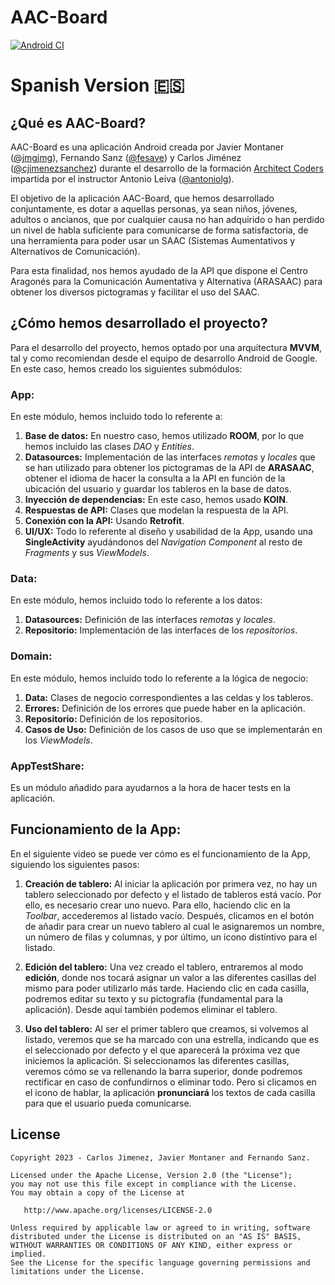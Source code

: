 # AAC-Board
[![Android CI](https://github.com/fesave/AAC-Board/actions/workflows/android_ci.yml/badge.svg)](https://github.com/fesave/AAC-Board/actions/workflows/android_ci.yml)


# Spanish Version :es:

## ¿Qué es AAC-Board?

AAC-Board es una aplicación Android creada por Javier Montaner ([@jmgjmg](https://github.com/jmgjmg)), Fernando Sanz ([@fesave](https://github.com/fesave)) y Carlos Jiménez ([@cjimenezsanchez](https://github.com/cjimenezsanchez)) durante el desarrollo de la formación [Architect Coders](https://architectcoders.com) impartida por el instructor Antonio Leiva ([@antoniolg](https://github.com/antoniolg)).

El objetivo de la aplicación AAC-Board, que hemos desarrollado conjuntamente, es dotar a aquellas personas, ya sean niños, jóvenes, adultos o ancianos, que por cualquier causa no han adquirido o han perdido un nivel de habla suficiente para comunicarse de forma satisfactoria, de una herramienta para poder usar un SAAC (Sistemas Aumentativos y Alternativos de Comunicación).

Para esta finalidad, nos hemos ayudado de la API que dispone el Centro Aragonés para la Comunicación Aumentativa y Alternativa (ARASAAC) para obtener los diversos pictogramas y facilitar el uso del SAAC.

## ¿Cómo hemos desarrollado el proyecto?

Para el desarrollo del proyecto, hemos optado por una arquitectura **MVVM**, tal y como recomiendan desde el equipo de desarrollo Android de Google. En este caso, hemos creado los siguientes submódulos:

### App:

En este módulo, hemos incluido todo lo referente a:

1. **Base de datos:** En nuestro caso, hemos utilizado **ROOM**, por lo que hemos incluido las clases *DAO* y *Entities*.
2. **Datasources:** Implementación de las interfaces *remotas* y *locales* que se han utilizado para obtener los pictogramas de la API de **ARASAAC**, obtener el idioma de hacer la consulta a la API en función de la ubicación del usuario y guardar los tableros en la base de datos.
3. **Inyección de dependencias:** En este caso, hemos usado **KOIN**.
4. **Respuestas de API:** Clases que modelan la respuesta de la API.
5. **Conexión con la API:** Usando **Retrofit**.
6. **UI/UX:** Todo lo referente al diseño y usabilidad de la App, usando una **SingleActivity** ayudándonos del *Navigation Component* al resto de *Fragments* y sus *ViewModels*.

### Data:

En este módulo, hemos incluido todo lo referente a los datos:

1. **Datasources:** Definición de las interfaces *remotas* y *locales*.
2. **Repositorio:** Implementación de las interfaces de los *repositorios*.

### Domain:

En este módulo, hemos incluido todo lo referente a la lógica de negocio:

1. **Data:** Clases de negocio correspondientes a las celdas y los tableros.
2. **Errores:** Definición de los errores que puede haber en la aplicación.
3. **Repositorio:** Definición de los repositorios.
4. **Casos de Uso:** Definición de los casos de uso que se implementarán en los *ViewModels*.

### AppTestShare:

Es un módulo añadido para ayudarnos a la hora de hacer tests en la aplicación.

## Funcionamiento de la App:

En el siguiente video se puede ver cómo es el funcionamiento de la App, siguiendo los siguientes pasos:

1. **Creación de tablero:** Al iniciar la aplicación por primera vez, no hay un tablero seleccionado por defecto y el listado de tableros está vacío. Por ello, es necesario crear uno nuevo. Para ello, haciendo clic en la *Toolbar*, accederemos al listado vacío. Después, clicamos en el botón de añadir para crear un nuevo tablero al cual le asignaremos un nombre, un número de filas y columnas, y por último, un icono distintivo para el listado.

2. **Edición del tablero:** Una vez creado el tablero, entraremos al modo **edición**, donde nos tocará asignar un valor a las diferentes casillas del mismo para poder utilizarlo más tarde. Haciendo clic en cada casilla, podremos editar su texto y su pictografía (fundamental para la aplicación). Desde aquí también podemos eliminar el tablero.

3. **Uso del tablero:** Al ser el primer tablero que creamos, si volvemos al listado, veremos que se ha marcado con una estrella, indicando que es el seleccionado por defecto y el que aparecerá la próxima vez que iniciemos la aplicación. Si seleccionamos las diferentes casillas, veremos cómo se va rellenando la barra superior, donde podremos rectificar en caso de confundirnos o eliminar todo. Pero si clicamos en el icono de hablar, la aplicación **pronunciará** los textos de cada casilla para que el usuario pueda comunicarse.



## License

```
Copyright 2023 - Carlos Jimenez, Javier Montaner and Fernando Sanz.

Licensed under the Apache License, Version 2.0 (the "License");
you may not use this file except in compliance with the License.
You may obtain a copy of the License at

   http://www.apache.org/licenses/LICENSE-2.0

Unless required by applicable law or agreed to in writing, software
distributed under the License is distributed on an "AS IS" BASIS,
WITHOUT WARRANTIES OR CONDITIONS OF ANY KIND, either express or implied.
See the License for the specific language governing permissions and
limitations under the License.
```